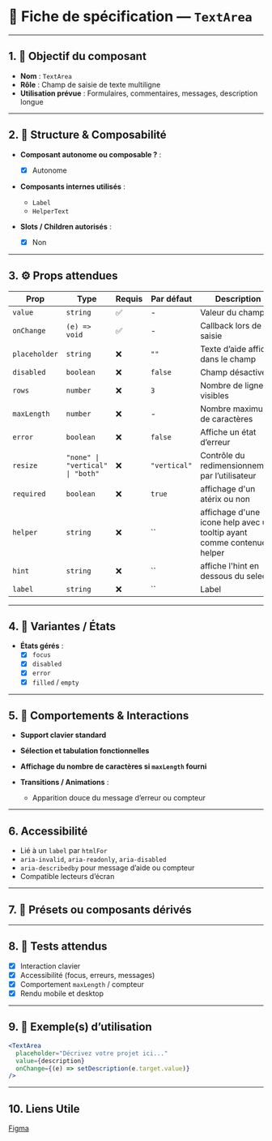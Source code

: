 # 📄 Fiche de spécification — `TextArea`

---

## 1. 🔎 Objectif du composant

- **Nom** : `TextArea`
- **Rôle** : Champ de saisie de texte multiligne
- **Utilisation prévue** : Formulaires, commentaires, messages, description longue

---

## 2. 🧱 Structure & Composabilité

- **Composant autonome ou composable ?** :
    - [x] Autonome

- **Composants internes utilisés** :
    - `Label`
    - `HelperText`

- **Slots / Children autorisés** :
    - [x] Non

---

## 3. ⚙️ Props attendues

| Prop          | Type                  | Requis | Par défaut | Description                                          |
|---------------|-----------------------|--------|------------|------------------------------------------------------|
| `value`       | `string`              | ✅     | -          | Valeur du champ                                      |
| `onChange`    | `(e) => void`         | ✅     | -          | Callback lors de la saisie                           |
| `placeholder` | `string`              | ❌     | `""`       | Texte d’aide affiché dans le champ                   |
| `disabled`    | `boolean`             | ❌     | `false`    | Champ désactivé                                      |
| `rows`        | `number`              | ❌     | `3`        | Nombre de lignes visibles                            |
| `maxLength`   | `number`              | ❌     | -          | Nombre maximum de caractères                         |
| `error`       | `boolean`             | ❌     | `false`    | Affiche un état d’erreur                             |
| `resize`      | `"none" \| "vertical" \| "both"` | ❌ | `"vertical"` | Contrôle du redimensionnement par l’utilisateur      |
| `required`    | `boolean`                            | ❌     | `true`     | affichage d'un atérix ou non                                           |
| `helper`      | `string`                             | ❌     | ``         | affichage d'une icone help avec un tooltip ayant comme contenue helper |
| `hint`        | `string`                             | ❌     | ``         | affiche l'hint en dessous du select                                    |
| `label`       | `string`                             | ❌     | ``         | Label                                                                  |

---

## 4. 🎨 Variantes / États

- **États gérés** :
    - [x] `focus`
    - [x] `disabled`
    - [x] `error`
    - [x] `filled` / `empty`

---

## 5. 🧪 Comportements & Interactions

- **Support clavier standard**
- **Sélection et tabulation fonctionnelles**
- **Affichage du nombre de caractères si `maxLength` fourni**

- **Transitions / Animations** :
    - Apparition douce du message d’erreur ou compteur

---

## 6. Accessibilité

- Lié à un `label` par `htmlFor`
- `aria-invalid`, `aria-readonly`, `aria-disabled`
- `aria-describedby` pour message d’aide ou compteur
- Compatible lecteurs d’écran

---

## 7. 🧩 Présets ou composants dérivés

---

## 8. 🧪 Tests attendus

- [x] Interaction clavier
- [x] Accessibilité (focus, erreurs, messages)
- [x] Comportement `maxLength` / compteur
- [x] Rendu mobile et desktop

---

## 9. 📐 Exemple(s) d’utilisation

```jsx
<TextArea
  placeholder="Décrivez votre projet ici..."
  value={description}
  onChange={(e) => setDescription(e.target.value)}
/>
```
--- 

## 10. Liens Utile 
[Figma](https://www.figma.com/design/BE2sfEyiN6lmoEw5l9kXY4/Design-system-V.2?node-id=1238-360&m=dev)
